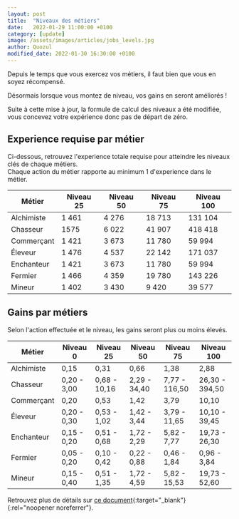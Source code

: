 ```yaml
---
layout: post
title:  "Niveaux des métiers"
date:   2022-01-29 11:00:00 +0100
category: [update]
image: /assets/images/articles/jobs_levels.jpg
author: Quozul
modified_date: 2022-01-30 16:30:00 +0100
---
```

Depuis le temps que vous exercez vos métiers, il faut bien que vous en soyez récompensé.

Désormais lorsque vous montez de niveau, vos gains en seront améliorés !

Suite à cette mise à jour, la formule de calcul des niveaux a été modifiée, vous concevez votre expérience donc pas de départ de zéro.

## Experience requise par métier

Ci-dessous, retrouvez l'experience totale requise pour atteindre les niveaux clés de chaque métiers.  
Chaque action du métier rapporte au minimum 1 d'experience dans le métier.

Métier | Niveau 25 | Niveau 50 | Niveau 75 | Niveau 100
--- | --- | --- | --- | ---
Alchimiste | 1 461 | 4 276 | 18 713 | 131 104
Chasseur | 1575 | 6 022 | 41 907 | 418 418
Commerçant | 1 421 | 3 673 | 11 780 | 59 994
Éleveur | 1 476 | 4 537 | 22 142 | 171 037
Enchanteur | 1 421 | 3 673 | 11 780 | 59 994
Fermier | 1 466 | 4 359 | 19 780 | 143 226
Mineur | 1 402 | 3 430 | 9 420 | 39 577

## Gains par métiers

Selon l'action effectuée et le niveau, les gains seront plus ou moins élevés.

Métier | Niveau 0 | Niveau 25 | Niveau 50 | Niveau 75 | Niveau 100
--- | --- | --- | --- | --- | ---
Alchimiste | 0,15 | 0,31 | 0,66 | 1,38 | 2,88
Chasseur | 0,20 - 3,00 | 0,68 - 10,16 | 2,29 - 34,40 | 7,77 - 116,50 | 26,30 - 394,50
Commerçant | 0,20 | 0,53 | 1,42 | 3,79 | 10,10
Éleveur | 0,20 - 0,30 | 0,53 - 1,02 | 1,42 - 3,44 | 3,79 - 11,65 | 10,10 - 39,45
Enchanteur | 0,15 - 0,20 | 0,51 - 0,68 | 1,72 - 2,29 | 5,82 - 7,77 | 19,73 - 26,30
Fermier | 0,05 - 0,20 | 0,10 - 0,42 | 0,22 - 0,88 | 0,46 - 1,84 | 0,96 - 3,84
Mineur | 0,15 - 0,40 | 0,51 - 1,35 | 1,72 - 4,59 | 5,82 - 15,53 | 19,73 - 52,60

Retrouvez plus de détails sur [ce document](https://docs.google.com/spreadsheets/d/1cxtlneCx9o_f9CUpJomrYqdxOv2l9KqOQzRkTPMYFmU/edit?usp=sharing){:target="_blank"}{:rel="noopener noreferrer"}.